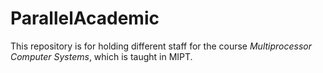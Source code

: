 # ParallelAcademic
This repository is for holding different staff for the course _Multiprocessor Computer Systems_, which is taught in MIPT.
